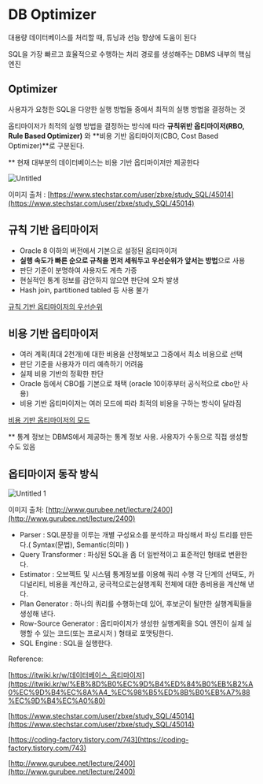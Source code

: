 # DB Optimizer

대용량 데이터베이스를 처리할 때, 튜닝과 선능 향상에 도움이 된다

SQL을 가장 빠르고 효율적으로 수행하는 처리 경로를 생성해주는 DBMS 내부의 핵심 엔진

## Optimizer

사용자가 요청한 SQL을 다양한 실행 방법들 중에서 최적의 실행 방법을 결정하는 것

옵티마이저가 최적의 실행 방법을 결정하는 방식에 따라 **규칙위반 옵티마이저(RBO, Rule Based Optimizer)** 와 **비용 기반 옵티마이저(CBO, Cost Based Optimizer)**로 구분된다.

** 현재 대부분의 데이터베이스는 비용 기반 옵티마이저만 제공한다

![Untitled](https://user-images.githubusercontent.com/71022555/145227337-c18d6657-69d4-41f9-a1c2-e7f5dc343b21.png)

이미지 출처 : [https://www.stechstar.com/user/zbxe/study_SQL/45014](https://www.stechstar.com/user/zbxe/study_SQL/45014)

## 규칙 기반 옵티마이저

- Oracle 8 이하의 버전에서 기본으로 설정된 옵티마이저
- **실행 속도가 빠른 순으로 규칙을 먼저 세워두고 우선순위가 앞서는 방법**으로 사용
- 판단 기준이 분명하여 사용자도 계측 가증
- 현실적인 통계 정보를 감안하지 않으면 판단에 오차 발생
- Hash join, partitioned tabled 등 사용 불가

[규칙 기반 옵티마이저의 우선순위](https://www.notion.so/4a73cd4f0f524811bb04e15623d55063)

## 비용 기반 옵티마이저

- 여러 계획(최대 2천개)에 대한 비용을 산정해보고 그중에서 최소 비용으로 선택
- 판단 기준을 사용자가 미리 예측하기 어려움
- 실제 비용 기반의 정확한 판단
- Oracle 등에서 CBO를 기본으로 채택 (oracle 10이후부터 공식적으로 cbo만 사용)
- 비용 기반 옵티마이저는 여러 모드에 따라 최적의 비용을 구하는 방식이 달라짐

[비용 기반 옵티마이저의 모드](https://www.notion.so/b8c8dca94e984129a7154ffa7b655447)

** 통계 정보는 DBMS에서 제공하는 통계 정보 사용. 사용자가 수동으로 직접 생성할 수도 있음

## 옵티마이저 동작 방식

![Untitled 1](https://user-images.githubusercontent.com/71022555/145227348-e9210104-4421-4726-93da-5e358a1b76dd.png)


이미지 출처: [http://www.gurubee.net/lecture/2400](http://www.gurubee.net/lecture/2400)

- Parser : SQL문장을 이루는 개별 구성요소를 분석하고 파싱해서 파싱 트리를 만든다.( Syntax(문법), Semantic(의미) )
- Query Transformer : 파싱된 SQL을 좀 더 일반적이고 표준적인 형태로 변환한다.
- Estimator : 오브젝트 및 시스템 통계정보를 이용해 쿼리 수행 각 단계의 선택도, 카디널리티, 비용을 계산하고, 궁극적으로는실행계획 전체에 대한 총비용을 계산해 낸다.
- Plan Generator : 하나의 쿼리를 수행하는데 있어, 후보군이 될만한 실행계획들을 생성해 낸다.
- Row-Source Generator : 옵티마이저가 생성한 실행계획을 SQL 엔진이 실제 실행할 수 있는 코드(또는 프로시저 ) 형태로 포맷팅한다.
- SQL Engine : SQL을 실행한다.

Reference:

 [https://itwiki.kr/w/데이터베이스_옵티마이저](https://itwiki.kr/w/%EB%8D%B0%EC%9D%B4%ED%84%B0%EB%B2%A0%EC%9D%B4%EC%8A%A4_%EC%98%B5%ED%8B%B0%EB%A7%88%EC%9D%B4%EC%A0%80)

[https://www.stechstar.com/user/zbxe/study_SQL/45014](https://www.stechstar.com/user/zbxe/study_SQL/45014)

[https://coding-factory.tistory.com/743](https://coding-factory.tistory.com/743)

[http://www.gurubee.net/lecture/2400](http://www.gurubee.net/lecture/2400)